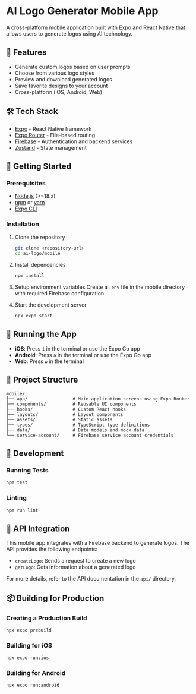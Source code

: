 # AI Logo Generator Mobile App

A cross-platform mobile application built with Expo and React Native that allows users to generate logos using AI technology.

## 🌟 Features

- Generate custom logos based on user prompts
- Choose from various logo styles
- Preview and download generated logos
- Save favorite designs to your account
- Cross-platform (iOS, Android, Web)

## 🛠️ Tech Stack

- [Expo](https://expo.dev/) - React Native framework
- [Expo Router](https://docs.expo.dev/router/introduction/) - File-based routing
- [Firebase](https://firebase.google.com/) - Authentication and backend services
- [Zustand](https://github.com/pmndrs/zustand) - State management

## 🚀 Getting Started

### Prerequisites

- [Node.js](https://nodejs.org/) (>=18.x)
- [npm](https://www.npmjs.com/) or [yarn](https://yarnpkg.com/)
- [Expo CLI](https://docs.expo.dev/get-started/installation/) 

### Installation

1. Clone the repository
   ```bash
   git clone <repository-url>
   cd ai-logo/mobile
   ```

2. Install dependencies
   ```bash
   npm install
   ```

3. Setup environment variables
   Create a `.env` file in the mobile directory with required Firebase configuration

4. Start the development server
   ```bash
   npx expo start
   ```

## 📱 Running the App

- **iOS**: Press `i` in the terminal or use the Expo Go app
- **Android**: Press `a` in the terminal or use the Expo Go app
- **Web**: Press `w` in the terminal

## 📂 Project Structure

```
mobile/
├── app/                 # Main application screens using Expo Router
├── components/          # Reusable UI components
├── hooks/               # Custom React hooks
├── layouts/             # Layout components
├── assets/              # Static assets
├── types/               # TypeScript type definitions
├── data/                # Data models and mock data
└── service-account/     # Firebase service account credentials
```

## 🧪 Development

### Running Tests
```bash
npm test
```

### Linting
```bash
npm run lint
```

## 📄 API Integration

This mobile app integrates with a Firebase backend to generate logos. The API provides the following endpoints:

- `createLogo`: Sends a request to create a new logo
- `getLogo`: Gets information about a generated logo

For more details, refer to the API documentation in the `api/` directory.

## 📦 Building for Production

### Creating a Production Build
```bash
npx expo prebuild
```

### Building for iOS
```bash
npx expo run:ios
```

### Building for Android
```bash
npx expo run:android
```